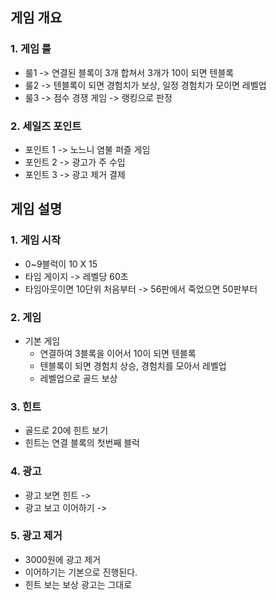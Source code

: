 ## 게임 개요
### 1. 게임 룰
  - 룰1 -> 연결된 블록이 3개 합쳐서 3개가 10이 되면 텐블록
  - 룰2 -> 텐블록이 되면 경험치가 보상, 일정 경험치가 모이면 레벨업
  - 룰3 -> 점수 경쟁 게임 -> 랭킹으로 판정  

### 2. 세일즈 포인트
  - 포인트 1 -> 노느니 염불 퍼즐 게임
  - 포인트 2 -> 광고가 주 수입
  - 포인트 3 -> 광고 제거 결제

## 게임 설명
### 1. 게임 시작
  - 0~9블럭이 10 X 15
  - 타임 게이지 -> 레벨당 60초 
  - 타임아웃이면 10단위 처음부터 -> 56판에서 죽었으면 50판부터 

### 2. 게임 
  - 기본 게임
    - 연결하여 3블록을 이어서 10이 되면 텐블록
    - 텐블록이 되면 경험치 상승, 경험치를 모아서 레벨업
    - 레벨업으로 골드 보상   

### 3. 힌트
  - 골드로 20에 힌트 보기
  - 힌트는 연결 블록의 첫번째 블럭
   
### 4. 광고
  - 광고 보면 힌트 -> 
  - 광고 보고 이어하기 -> 

### 5. 광고 제거
  - 3000원에 광고 제거
  - 이어하기는 기본으로 진행된다.
  - 힌트 보는 보상 광고는 그대로
